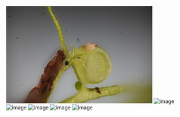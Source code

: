 

<img src="/images/gallery/practise%20shots/20180224utricularia.jpg" width="400" alt="image"/>

<img src="/images/gallery/practise%20shots/20180224utricularia2.jpg" width="400" alt="image"/>

<img src="/images/gallery/practise%20shots/20180227fernx5.jpg" width="400" alt="image"/>

<img src="/images/gallery/practise%20shots/20180227fernx3-300um.jpg" width="400" alt="image"/>

<img src="/images/gallery/practise%20shots/20180227fernx3-300umb.jpg" width="400" alt="image"/>

<img src="/images/gallery/practise%20shots/20180227fernx3-100um.jpg.jpg" width="400" alt="image"/>
